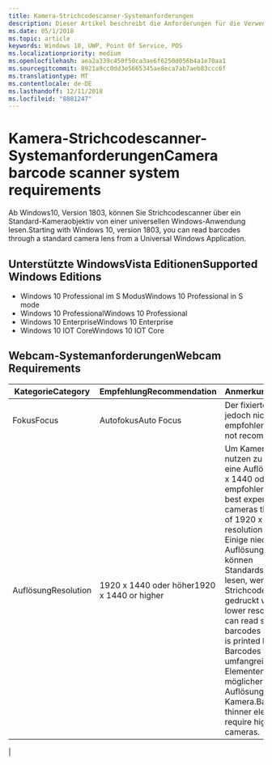 ```yaml
---
title: Kamera-Strichcodescanner-Systemanforderungen
description: Dieser Artikel beschreibt die Anforderungen für die Verwendung der Kamera-Strichcodescanner von einer UWP-App.
ms.date: 05/1/2018
ms.topic: article
keywords: Windows 10, UWP, Point Of Service, POS
ms.localizationpriority: medium
ms.openlocfilehash: aea2a339c450f50ca3ae6f6250d056b4a1e70aa1
ms.sourcegitcommit: 8921a9cc0dd3e5665345ae8eca7ab7aeb83ccc6f
ms.translationtype: MT
ms.contentlocale: de-DE
ms.lasthandoff: 12/11/2018
ms.locfileid: "8881247"
---
```

# <a name="camera-barcode-scanner-system-requirements"></a><span data-ttu-id="f7942-104">Kamera-Strichcodescanner-Systemanforderungen</span><span class="sxs-lookup"><span data-stu-id="f7942-104">Camera barcode scanner system requirements</span></span>
<span data-ttu-id="f7942-105">Ab Windows10, Version 1803, können Sie Strichcodescanner über ein Standard-Kameraobjektiv von einer universellen Windows-Anwendung lesen.</span><span class="sxs-lookup"><span data-stu-id="f7942-105">Starting with Windows 10, version 1803, you can read barcodes through a standard camera lens from a Universal Windows Application.</span></span>

## <a name="supported-windows-editions"></a><span data-ttu-id="f7942-106">Unterstützte WindowsVista Editionen</span><span class="sxs-lookup"><span data-stu-id="f7942-106">Supported Windows Editions</span></span>
- <span data-ttu-id="f7942-107">Windows 10 Professional im S Modus</span><span class="sxs-lookup"><span data-stu-id="f7942-107">Windows 10 Professional in S mode</span></span>
- <span data-ttu-id="f7942-108">Windows 10 Professional</span><span class="sxs-lookup"><span data-stu-id="f7942-108">Windows 10 Professional</span></span>
- <span data-ttu-id="f7942-109">Windows 10 Enterprise</span><span class="sxs-lookup"><span data-stu-id="f7942-109">Windows 10 Enterprise</span></span>
- <span data-ttu-id="f7942-110">Windows 10 IOT Core</span><span class="sxs-lookup"><span data-stu-id="f7942-110">Windows 10 IOT Core</span></span>


## <a name="webcam-requirements"></a><span data-ttu-id="f7942-111">Webcam-Systemanforderungen</span><span class="sxs-lookup"><span data-stu-id="f7942-111">Webcam Requirements</span></span>
| <span data-ttu-id="f7942-112">Kategorie</span><span class="sxs-lookup"><span data-stu-id="f7942-112">Category</span></span>      | <span data-ttu-id="f7942-113">Empfehlung</span><span class="sxs-lookup"><span data-stu-id="f7942-113">Recommendation</span></span>           | <span data-ttu-id="f7942-114">Anmerkungen</span><span class="sxs-lookup"><span data-stu-id="f7942-114">Comments</span></span> |
| ------------- | ------------------------ | -------- |
| <span data-ttu-id="f7942-115">Fokus</span><span class="sxs-lookup"><span data-stu-id="f7942-115">Focus</span></span>         | <span data-ttu-id="f7942-116">Autofokus</span><span class="sxs-lookup"><span data-stu-id="f7942-116">Auto Focus</span></span>               | <span data-ttu-id="f7942-117">Der fixierte Fokus wird jedoch nicht empfohlen</span><span class="sxs-lookup"><span data-stu-id="f7942-117">Fixed focus is not recommended</span></span> |
| <span data-ttu-id="f7942-118">Auflösung</span><span class="sxs-lookup"><span data-stu-id="f7942-118">Resolution</span></span>    | <span data-ttu-id="f7942-119">1920 x 1440 oder höher</span><span class="sxs-lookup"><span data-stu-id="f7942-119">1920 x 1440 or higher</span></span>    | <span data-ttu-id="f7942-120">Um Kameras optimal nutzen zu können, wird eine Auflösung von 1920 x 1440 oder höher empfohlen.</span><span class="sxs-lookup"><span data-stu-id="f7942-120">We have had best experience with cameras that are capable of 1920 x 1440 resolution or higher.</span></span>  <span data-ttu-id="f7942-121">Einige niedrigere Auflösungen bei Kameras können Standardstrichcodes lesen, wenn der Strichcode groß genug gedruckt wird.</span><span class="sxs-lookup"><span data-stu-id="f7942-121">Some lower resolution cameras can read standard barcodes if the barcode is printed large enough.</span></span> <span data-ttu-id="f7942-122">Barcodes mit weniger umfangreichen Elementen benötigen möglicherweise höhere Auflösungen bei einer Kamera.</span><span class="sxs-lookup"><span data-stu-id="f7942-122">Barcodes with thinner elements may require higher resolution cameras.</span></span> |
|

